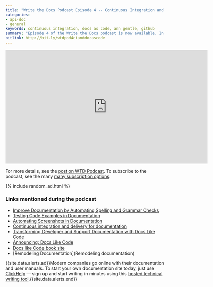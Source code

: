 ```yaml
---
title: "Write the Docs Podcast Episode 4 -- Continuous Integration and Docs as Code"
categories:
- api-doc
- general
keywords: continuous integration, docs as code, ann gentle, github
summary: "Episode 4 of the Write the Docs podcast is now available. In this episode, we talk about continuous integration strategies for docs (for style, screenshots, and REST calls). We also dive into discussions around docs as code, including how to encourage developer collaboration, how to stay informed about code updates that developers make, and more."
bitlink: http://bit.ly/wtdpod4cianddocascode
---
```


<iframe width="640" height="360" src="https://www.youtube.com/embed/xT0WPZI62C4" frameborder="0" allowfullscreen></iframe>

For more details, see the [post on WTD Podcast][1]. To subscribe to the podcast, see the many [many subscription options][2].

{% include random_ad.html %}

### Links mentioned during the podcast

* [Improve Documentation by Automating Spelling and Grammar Checks](https://blog.codeship.com/improve-documentation-by-automating-spelling-and-grammar-checks/)
* [Testing Code Examples in Documentation](https://blog.codeship.com/testing-code-examples-in-documentation/)
* [Automating Screenshots in Documentation](https://blog.codeship.com/automating-screenshots-in-documentation/)
* [Continuous integration and delivery for documentation](https://opensource.com/business/15/7/continuous-integration-and-continuous-delivery-documentation)
* [Transforming Developer and Support Documentation with Docs Like Code](https://blog.rackspace.com/transforming-developer-and-support-documentation-with-docs-like-code)
* [Announcing: Docs Like Code](https://justwriteclick.com/2017/02/28/announcing-docs-like-code/)
* [Docs like Code book site](http://docslikecode.com/book/)
* [Remodeling Documentation](Remodeling documentation)

{{site.data.alerts.ad}}Modern companies go online with their documentation and user manuals. To start your own documentation site today, just use <a rel="nofollow" href="https://clickhelp.com/" rel="nofollow" >ClickHelp</a> &mdash; sign up and start writing in minutes using this <a rel="nofollow" href="https://clickhelp.co/online-documentation-tool/">hosted technical writing tool</a>.{{site.data.alerts.end}}

[1]: http://podcast.writethedocs.org/2017/03/05/episode-4-continuous-integration-and-docs-like-code/
[2]: http://podcast.writethedocs.org/how-to-subscribe/
